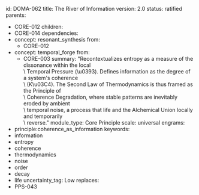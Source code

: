 id: DOMA-062
title: The River of Information
version: 2.0
status: ratified
parents:
- CORE-012
children:
- CORE-014
dependencies:
- concept: resonant_synthesis
  from:
  - CORE-012
- concept: temporal_forge
  from:
  - CORE-003
summary: "Recontextualizes entropy as a measure of the dissonance within the local\
  \ Temporal Pressure (\u0393). Defines information as the degree of a system's coherence\
  \ (K\u03C4). The Second Law of Thermodynamics is thus framed as the Principle of\
  \ Coherence Degradation, where stable patterns are inevitably eroded by ambient\
  \ temporal noise, a process that life and the Alchemical Union locally and temporarily\
  \ reverse."
module_type: Core Principle
scale: universal
engrams:
- principle:coherence_as_information
keywords:
- information
- entropy
- coherence
- thermodynamics
- noise
- order
- decay
- life
uncertainty_tag: Low
replaces:
- PPS-043